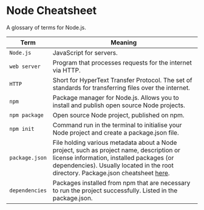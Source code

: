 # Node Cheatsheet

A glossary of terms for Node.js.


| Term           | Meaning |
|----------------|----------------------------------|
| `Node.js`      | JavaScript for servers. |
| `web server`   | Program that processes requests for the internet via HTTP. |
| `HTTP`         | Short for HyperText Transfer Protocol. The set of standards for transferring files over the internet. |
| `npm`          | Package manager for Node.js. Allows you to install and publish open source Node projects. |
| `npm package`  | Open source Node project, published on npm.
| `npm init`     | Command run in the terminal to initialise your Node project and create a package.json file. |
| `package.json` | File holding various metadata about a Node project, such as project name, description or license information, installed packages (or dependencies). Usually located in the root directory. Package.json cheatsheet [here](http://browsenpm.org/package-json). |
| `dependencies` | Packages installed from npm that are necessary to run the project successfully. Listed in the package.json. |
